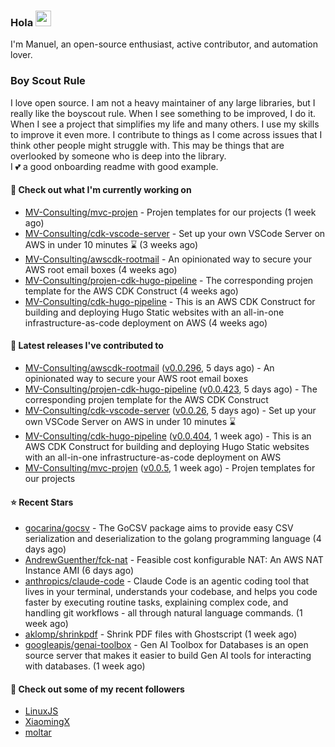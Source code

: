 ### Hola <img src="https://media.giphy.com/media/hvRJCLFzcasrR4ia7z/giphy.gif" width="25px">

I'm Manuel, an open-source enthusiast, active contributor, and automation lover.

### Boy Scout Rule

I love open source. I am not a heavy maintainer of any large libraries, but I really like the boyscout rule. 
When I see something to be improved, I do it. When I see a project
that simplifies my life and many others. I use my skills to improve it even more.
I contribute to things as I come across issues that I think other people might struggle with. 
This may be things that are overlooked by someone who is deep into the library.  
I 💕 a good onboarding readme with good example.



#### 👷 Check out what I'm currently working on

- [MV-Consulting/mvc-projen](https://github.com/MV-Consulting/mvc-projen) - Projen templates for our projects (1 week ago)
- [MV-Consulting/cdk-vscode-server](https://github.com/MV-Consulting/cdk-vscode-server) - Set up your own VSCode Server on AWS in under 10 minutes ⌛️ (3 weeks ago)
- [MV-Consulting/awscdk-rootmail](https://github.com/MV-Consulting/awscdk-rootmail) - An opinionated way to secure your AWS root email boxes (4 weeks ago)
- [MV-Consulting/projen-cdk-hugo-pipeline](https://github.com/MV-Consulting/projen-cdk-hugo-pipeline) - The corresponding projen template for the AWS CDK Construct (4 weeks ago)
- [MV-Consulting/cdk-hugo-pipeline](https://github.com/MV-Consulting/cdk-hugo-pipeline) - This is an AWS CDK Construct for building and deploying Hugo Static websites with an all-in-one infrastructure-as-code deployment on AWS (4 weeks ago)

#### 🔭 Latest releases I've contributed to

- [MV-Consulting/awscdk-rootmail](https://github.com/MV-Consulting/awscdk-rootmail) ([v0.0.296](https://github.com/MV-Consulting/awscdk-rootmail/releases/tag/v0.0.296), 5 days ago) - An opinionated way to secure your AWS root email boxes
- [MV-Consulting/projen-cdk-hugo-pipeline](https://github.com/MV-Consulting/projen-cdk-hugo-pipeline) ([v0.0.423](https://github.com/MV-Consulting/projen-cdk-hugo-pipeline/releases/tag/v0.0.423), 5 days ago) - The corresponding projen template for the AWS CDK Construct
- [MV-Consulting/cdk-vscode-server](https://github.com/MV-Consulting/cdk-vscode-server) ([v0.0.26](https://github.com/MV-Consulting/cdk-vscode-server/releases/tag/v0.0.26), 5 days ago) - Set up your own VSCode Server on AWS in under 10 minutes ⌛️
- [MV-Consulting/cdk-hugo-pipeline](https://github.com/MV-Consulting/cdk-hugo-pipeline) ([v0.0.404](https://github.com/MV-Consulting/cdk-hugo-pipeline/releases/tag/v0.0.404), 1 week ago) - This is an AWS CDK Construct for building and deploying Hugo Static websites with an all-in-one infrastructure-as-code deployment on AWS
- [MV-Consulting/mvc-projen](https://github.com/MV-Consulting/mvc-projen) ([v0.0.5](https://github.com/MV-Consulting/mvc-projen/releases/tag/v0.0.5), 1 week ago) - Projen templates for our projects

#### ⭐ Recent Stars

- [gocarina/gocsv](https://github.com/gocarina/gocsv) - The GoCSV package aims to provide easy CSV serialization and deserialization to the golang programming language (4 days ago)
- [AndrewGuenther/fck-nat](https://github.com/AndrewGuenther/fck-nat) - Feasible cost konfigurable NAT: An AWS NAT Instance AMI (6 days ago)
- [anthropics/claude-code](https://github.com/anthropics/claude-code) - Claude Code is an agentic coding tool that lives in your terminal, understands your codebase, and helps you code faster by executing routine tasks, explaining complex code, and handling git workflows - all through natural language commands. (1 week ago)
- [aklomp/shrinkpdf](https://github.com/aklomp/shrinkpdf) - Shrink PDF files with Ghostscript (1 week ago)
- [googleapis/genai-toolbox](https://github.com/googleapis/genai-toolbox) - Gen AI Toolbox for Databases is an open source server that makes it easier to build Gen AI tools for interacting with databases.  (1 week ago)

#### 👯 Check out some of my recent followers

- [LinuxJS](https://github.com/LinuxJS)
- [XiaomingX](https://github.com/XiaomingX)
- [moltar](https://github.com/moltar)




